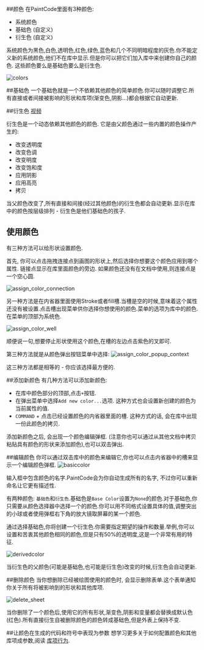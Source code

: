 ##颜色
在PaintCode里面有3种颜色:

- 系统颜色
- 基础色 (自定义)
- 衍生色 (自定义)

系统颜色为黑色,白色,透明色,红色,绿色,蓝色和几个不同明暗程度的灰色.你不能定义新的系统颜色,他们不在库中显示.但是你可以把它们加入库中来创建你自己的颜色. 这些颜色要么是基础色要么是衍生色.

![colors](assets/colors/colors.png)

##基础色
一个基础色就是一个不依赖其他颜色的简单颜色.你可以随时调整它.所有直接或者间接被影响的形状和库项(渐变色,阴影...)都会根据它自动更新.


##衍生色
[视频](https://youtu.be/-WQNE_xyHNg)

衍生色是一个动态依赖其他颜色的颜色. 它是由父颜色通过一些内置的颜色操作产生的:

- 改变透明度
- 改变色调
- 改变明度
- 改变饱和度
- 应用阴影
- 应用高亮
- 拷贝

当父颜色改变了,所有直接和间接(经过其他颜色)的衍生色都会自动更新.显示在库中的颜色按层级排列 - 衍生色是他们基础色的孩子.

## 使用颜色
有三种方法可以给形状设置颜色.

首先, 你可以点击拖拽连接点到画图的形状上,然后选择你想要这个颜色应用到哪个属性. 链接点显示在库里面颜色的旁边. 如果颜色还没有在文档中使用,则连接点是一个空心圆.

![assign_color_connection](assets/colors/assign_color_connection.png)

另一种方法是在内省器里面使用Stroke或者fill槽.当槽是空的时候,意味着这个属性还没有被设置.点击槽出现菜单供你选择你想使用的颜色.菜单的选项为库中的颜色.在菜单的顶部为系统色.

![assign_color_well](assets/colors/assign_color_well.png)

顺便说一句,想要停止形状使用这个颜色,在槽的左边点击紫色的叉即可.

第三种方法就是从颜色弹出按钮菜单中选择:
![assign_color_popup_context](assets/colors/assign_color_popup_context.png)

这三种方法都是相等的 - 你应该选择最方便的.

##添加新颜色
有几种方法可以添加新颜色:

- 在库中颜色部分的顶部,点击`+`按钮.
- 在弹出菜单中选择`Add new color...`选项. 这种方式也会设置新创建的颜色为当前属性的值.
- `COMMAND` + 点击已经设置颜色的内省器里面的槽. 这种方式的话, 会在库中出现一份此颜色的拷贝.

添加新颜色之后, 会出现一个颜色编辑弹框. (注意你也可以通过从其他文档中拷贝粘贴具有颜色的形状来添加颜色),也可以双击弹出.

##编辑颜色
你可以通过双击库中的颜色来编辑它,你也可以点击内省器中的槽来显示一个编辑颜色弹框.
![basiccolor](assets/colors/basiccolor.png)

输入框中包含颜色的名字.PaintCode会为你自动生成所有的名字, 不过你可以重新命名让它更有描述性.

有两种颜色: `基础色`和`衍生色`.基础色是`Base Color`设置为`None`的颜色.对于基础色,你只需要从颜色选择器中选择一个的颜色.你可以用不同格式设置具体的值,调整突出的小球或者使用弹框右下角的放大镜取屏幕的某一个颜色.

通过选择基础色,你将创建一个衍生色.你需要指定期望的操作和数量.举例,你可以设置和苦衷其他颜色相同的颜色,但是只有50%的透明度,这是一个非常有用的特征.

![derivedcolor](assets/colors/derivedcolor.png)

当衍生色的父颜色(可能是基础色,也可能是衍生色)改变的时候,衍生色会自动更新.

##删除颜色
当你想删除已经被绘图使用的颜色时, 会显示删除表单.这个表单通知你关于所有将被影响到的形状和其他库项.

![delete_sheet](assets/colors/delete_sheet.png)

当你删除了一个颜色后,使用它的所有形状,渐变色,阴影和变量都会替换成默认色(红色).所有直接衍生自被删除颜色的颜色转成基础色,但是外表上保持不变.

##让颜色在生成的代码和符号中表现为参数
想学习更多关于如何配置颜色和其他库项成参数,阅读 [库项行为](core_concepts.md).
